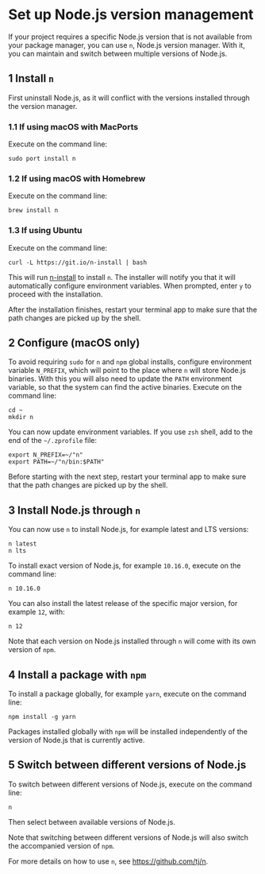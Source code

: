 # Set up Node.js version management

If your project requires a specific Node.js version that is not available from
your package manager, you can use `n`, Node.js version manager. With it, you can
maintain and switch between multiple versions of Node.js.

## 1 Install `n`

First uninstall Node.js, as it will conflict with the versions installed through
the version manager.

### 1.1 If using macOS with MacPorts

Execute on the command line:

```console
sudo port install n
```

### 1.2 If using macOS with Homebrew

Execute on the command line:

```console
brew install n
```

### 1.3 If using Ubuntu

Execute on the command line:

```console
curl -L https://git.io/n-install | bash
```

This will run [n-install](https://github.com/mklement0/n-install) to install
`n`. The installer will notify you that it will automatically configure
environment variables. When prompted, enter `y` to proceed with the
installation.

After the installation finishes, restart your terminal app to make sure that
the path changes are picked up by the shell.

## 2 Configure (macOS only)

To avoid requiring `sudo` for `n` and `npm` global installs, configure
environment variable `N_PREFIX`, which will point to the place where `n` will
store Node.js binaries. With this you will also need to update the `PATH`
environment variable, so that the system can find the active binaries. Execute
on the command line:

```console
cd ~
mkdir n
```

You can now update environment variables. If you use `zsh` shell, add to the end
of the `~/.zprofile` file:

```shell
export N_PREFIX=~/"n"
export PATH=~/"n/bin:$PATH"
```

Before starting with the next step, restart your terminal app to make sure that
the path changes are picked up by the shell.

## 3 Install Node.js through `n`

You can now use `n` to install Node.js, for example latest and LTS versions:

```console
n latest
n lts
```

To install exact version of Node.js, for example `10.16.0`, execute on the
command line:

```console
n 10.16.0
```

You can also install the latest release of the specific major version, for
example `12`, with:

```console
n 12
```

Note that each version on Node.js installed through `n` will come with its own
version of `npm`.

## 4 Install a package with `npm`

To install a package globally, for example `yarn`, execute on the command line:

```console
npm install -g yarn
```

Packages installed globally with `npm` will be installed independently of the
version of Node.js that is currently active.

## 5 Switch between different versions of Node.js

To switch between different versions of Node.js, execute on the command line:

```console
n
```

Then select between available versions of Node.js.

Note that switching between different versions of Node.js will also switch the
accompanied version of `npm`.

For more details on how to use `n`, see https://github.com/tj/n.
